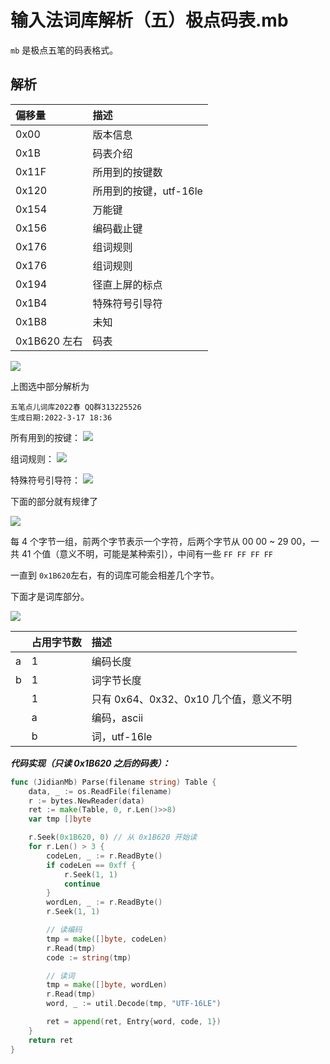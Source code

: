 # 输入法词库解析（五）极点码表.mb


`mb` 是极点五笔的码表格式。

<!--more-->

## 解析

| 偏移量       | 描述                   |
| :----------- | :--------------------- |
| 0x00         | 版本信息               |
| 0x1B         | 码表介绍               |
| 0x11F        | 所用到的按键数         |
| 0x120        | 所用到的按键，utf-16le |
| 0x154        | 万能键                 |
| 0x156        | 编码截止键             |
| 0x176        | 组词规则               |
| 0x176        | 组词规则               |
| 0x194        | 径直上屏的标点         |
| 0x1B4        | 特殊符号引导符         |
| 0x1B8        | 未知                   |
| 0x1B620 左右 | 码表                   |

![](https://tucang.cc/api/image/show/f247661553894fe968bdbe1fbae0061a)

上图选中部分解析为

```
五笔点儿词库2022春 QQ群313225526
生成日期:2022-3-17 18:36
```

所有用到的按键：
![](https://tucang.cc/api/image/show/a5de036b87b103b22399e3be42249cda)

组词规则：
![](https://tucang.cc/api/image/show/a22851de0f98136734115c9970d24c80)

特殊符号引导符：
![](https://tucang.cc/api/image/show/a905bf4c20363e20d4abb900eabfcf31)

下面的部分就有规律了

![](https://tucang.cc/api/image/show/753ba4dd9df4658efaeee98719d8a489)

每 4 个字节一组，前两个字节表示一个字符，后两个字节从 00 00 ~ 29 00，一共 41 个值（意义不明，可能是某种索引），中间有一些 `FF FF FF FF`

一直到 `0x1B620`左右，有的词库可能会相差几个字节。

下面才是词库部分。

![](https://tucang.cc/api/image/show/24595503ce2b7866585c4d0ee04cfb47)

|     | 占用字节数 | 描述                                   |
| :-- | :--------- | :------------------------------------- |
| a   | 1          | 编码长度                               |
| b   | 1          | 词字节长度                             |
|     | 1          | 只有 0x64、0x32、0x10 几个值，意义不明 |
|     | a          | 编码，ascii                            |
|     | b          | 词，utf-16le                           |

**_代码实现（只读 0x1B620 之后的码表）：_**

```go
func (JidianMb) Parse(filename string) Table {
    data, _ := os.ReadFile(filename)
    r := bytes.NewReader(data)
    ret := make(Table, 0, r.Len()>>8)
    var tmp []byte

    r.Seek(0x1B620, 0) // 从 0x1B620 开始读
    for r.Len() > 3 {
        codeLen, _ := r.ReadByte()
        if codeLen == 0xff {
            r.Seek(1, 1)
            continue
        }
        wordLen, _ := r.ReadByte()
        r.Seek(1, 1)

        // 读编码
        tmp = make([]byte, codeLen)
        r.Read(tmp)
        code := string(tmp)

        // 读词
        tmp = make([]byte, wordLen)
        r.Read(tmp)
        word, _ := util.Decode(tmp, "UTF-16LE")

        ret = append(ret, Entry{word, code, 1})
    }
    return ret
}
```

